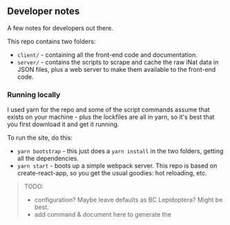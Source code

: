 ## Developer notes

A few notes for developers out there. 

This repo contains two folders:
- `client/` - containing all the front-end code and documentation.
- `server/` - contains the scripts to scrape and cache the raw iNat data in JSON files, plus a web server to make them
available to the front-end code.


### Running locally

I used yarn for the repo and some of the script commands assume that exists on your machine - plus the lockfiles are
all in yarn, so it's best that you first download it and get it running. 

To run the site, do this:

- `yarn bootstrap` - this just does a `yarn install` in the two folders, getting all the dependencies.
- `yarn start` - boots up a simple webpack server. This repo is based on create-react-app, so you get the usual
goodies: hot reloading, etc. 

> TODO: 
> - configuration? Maybe leave defaults as BC Lepidoptera? Might be best.
> - add command & document here to generate the  